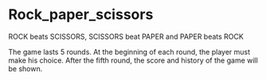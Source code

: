 # Rock_paper_scissors

 ROCK beats SCISSORS, SCISSORS beat PAPER and PAPER beats ROCK
 
 The game lasts 5 rounds. At the beginning of each round, the player must make his choice. After the fifth round, the score and history of the game will be shown.


